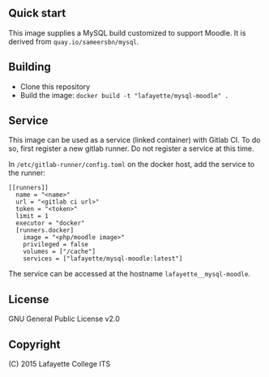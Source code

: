 ## Quick start

This image supplies a MySQL build customized to support Moodle. It is derived from `quay.io/sameersbn/mysql`.

## Building

- Clone this repository
- Build the image: `docker build -t "lafayette/mysql-moodle" .`

## Service

This image can be used as a service (linked container) with Gitlab CI. To do so, first register a new gitlab runner. Do not register a service at this time.

In `/etc/gitlab-runner/config.toml` on the docker host, add the service to the runner:

```
[[runners]]
  name = "<name>"
  url = "<gitlab ci url>"
  token = "<token>"
  limit = 1
  executor = "docker"
  [runners.docker]
    image = "<php/moodle image>"
    privileged = false
    volumes = ["/cache"]
    services = ["lafayette/mysql-moodle:latest"]
```

The service can be accessed at the hostname `lafayette__mysql-moodle`.

## License

GNU General Public License v2.0

## Copyright

(C) 2015 Lafayette College ITS
